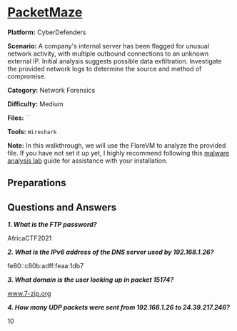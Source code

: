# <a href="https://cyberdefenders.org/blueteam-ctf-challenges/packetmaze/">PacketMaze</a>

**Platform:** CyberDefenders

**Scenario:** A company's internal server has been flagged for unusual network activity, with multiple outbound connections to an unknown external IP. Initial analysis suggests possible data exfiltration. Investigate the provided network logs to determine the source and method of compromise.

**Category:** Network Forensics

**Difficulty:** Medium

**Files:** ``

**Tools:** `Wireshark`

**Note:** In this walkthrough, we will use the FlareVM to analyze the provided file. If you have not set it up yet, I highly recommend following this [malware analysis lab](https://github.com/mmhgwyjs/malware-analysis-lab/blob/main/README.md) guide for assistance with your installation.

## **Preparations**



## **Questions and Answers**

***1. What is the FTP password?***

AfricaCTF2021

***2. What is the IPv6 address of the DNS server used by 192.168.1.26?***

fe80::c80b:adff:feaa:1db7

***3. What domain is the user looking up in packet 15174?***

www.7-zip.org

***4. How many UDP packets were sent from 192.168.1.26 to 24.39.217.246?***

10
